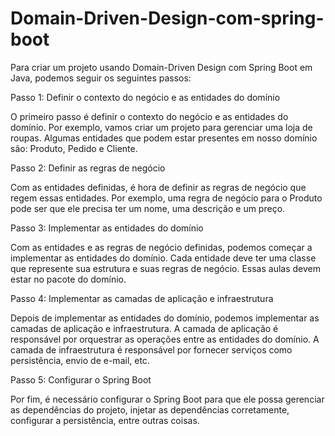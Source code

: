 # Domain-Driven-Design-com-spring-boot

Para criar um projeto usando Domain-Driven Design com Spring Boot em Java, podemos seguir os seguintes passos:

Passo 1: Definir o contexto do negócio e as entidades do domínio

O primeiro passo é definir o contexto do negócio e as entidades do domínio. Por exemplo, vamos criar um projeto para gerenciar uma loja de roupas. Algumas entidades que podem estar presentes em nosso domínio são: Produto,  Pedido e Cliente.

Passo 2: Definir as regras de negócio

Com as entidades definidas, é hora de definir as regras de negócio que regem essas entidades. Por exemplo, uma regra de negócio para o Produto pode ser que ele precisa ter um nome, uma descrição e um preço.

Passo 3: Implementar as entidades do domínio

Com as entidades e as regras de negócio definidas, podemos começar a implementar as entidades do domínio. Cada entidade deve ter uma classe que represente sua estrutura e suas regras de negócio. Essas aulas devem estar no pacote do domínio.

Passo 4: Implementar as camadas de aplicação e infraestrutura

Depois de implementar as entidades do domínio, podemos implementar as camadas de aplicação e infraestrutura. A camada de aplicação é responsável por orquestrar as operações entre as entidades do domínio. A camada de infraestrutura é responsável por fornecer serviços como persistência, envio de e-mail, etc.

Passo 5: Configurar o Spring Boot

Por fim, é necessário configurar o Spring Boot para que ele possa gerenciar as dependências do projeto, injetar as dependências corretamente, configurar a persistência, entre outras coisas.
